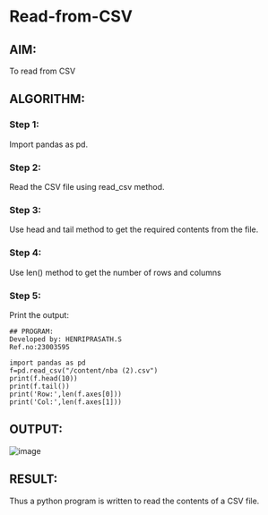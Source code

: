 # Read-from-CSV

## AIM:
To read from CSV

## ALGORITHM:
### Step 1:
Import pandas as pd.
### Step 2:
Read the CSV file using read_csv method.
### Step 3:
Use head and tail method to get the required contents from the file.
### Step 4:
Use len() method to get the number of rows and columns
### Step 5:
Print the output:
```
## PROGRAM:
Developed by: HENRIPRASATH.S
Ref.no:23003595

import pandas as pd
f=pd.read_csv("/content/nba (2).csv")
print(f.head(10))
print(f.tail())
print('Row:',len(f.axes[0]))
print('Col:',len(f.axes[1]))
```
## OUTPUT:
![image](https://user-images.githubusercontent.com/119389139/214855135-6f360a1b-30a1-4382-8b5e-afd4d18d19f7.png)

## RESULT:
Thus a python program is written to read the contents of a CSV file.

